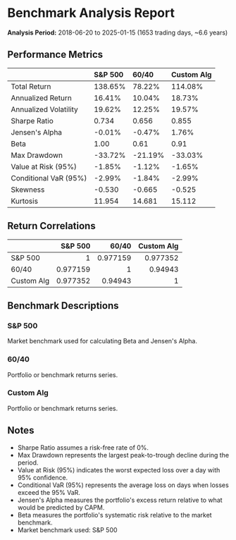 # Benchmark Analysis Report

**Analysis Period:** 2018-06-20 to 2025-01-15 (1653 trading days, ~6.6 years)

## Performance Metrics

|                       | S&P 500   | 60/40   | Custom Alg   |
|:----------------------|:----------|:--------|:-------------|
| Total Return          | 138.65%   | 78.22%  | 114.08%      |
| Annualized Return     | 16.41%    | 10.04%  | 18.73%       |
| Annualized Volatility | 19.62%    | 12.25%  | 19.57%       |
| Sharpe Ratio          | 0.734     | 0.656   | 0.855        |
| Jensen's Alpha        | -0.01%    | -0.47%  | 1.76%        |
| Beta                  | 1.00      | 0.61    | 0.91         |
| Max Drawdown          | -33.72%   | -21.19% | -33.03%      |
| Value at Risk (95%)   | -1.85%    | -1.12%  | -1.65%       |
| Conditional VaR (95%) | -2.99%    | -1.84%  | -2.99%       |
| Skewness              | -0.530    | -0.665  | -0.525       |
| Kurtosis              | 11.954    | 14.681  | 15.112       |

## Return Correlations

|            |   S&P 500 |    60/40 |   Custom Alg |
|:-----------|----------:|---------:|-------------:|
| S&P 500    |  1        | 0.977159 |     0.977352 |
| 60/40      |  0.977159 | 1        |     0.94943  |
| Custom Alg |  0.977352 | 0.94943  |     1        |

## Benchmark Descriptions

### S&P 500

Market benchmark used for calculating Beta and Jensen's Alpha.

### 60/40

Portfolio or benchmark returns series.

### Custom Alg

Portfolio or benchmark returns series.

## Notes

- Sharpe Ratio assumes a risk-free rate of 0%.
- Max Drawdown represents the largest peak-to-trough decline during the period.
- Value at Risk (95%) indicates the worst expected loss over a day with 95% confidence.
- Conditional VaR (95%) represents the average loss on days when losses exceed the 95% VaR.
- Jensen's Alpha measures the portfolio's excess return relative to what would be predicted by CAPM.
- Beta measures the portfolio's systematic risk relative to the market benchmark.
- Market benchmark used: S&P 500
